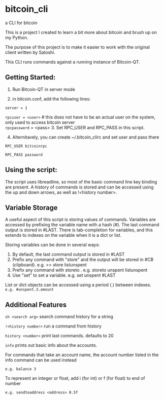 bitcoin_cli
===========

a CLI for bitcoin

This is a project I created to learn a bit more about bitcoin and brush up on my Python.

The purpose of this project is to make it easier to work with the original client written by Satoshi.

This CLI runs commands against a running instance of Bitcoin-QT.

Getting Started:
---------------

1. Run Bitcoin-QT in server mode 
  
2. in bitcoin.conf, add the following lines:

 `server = 1`

 `rpcuser = <user>` # this does not have to be an actual user on the system, only used to access bitcoin server   
 `rpcpassword` = &lt;pass>
3. Set RPC_USER and RPC_PASS in this script.

4. Alternitavely, you can create ~/.bitcoin_clirc and set user and pass there

 `RPC_USER bitcoinrpc`

 `RPC_PASS password`

Using the script:
-------

The script uses libreadline, so most of the basic command line key binding are present. A history of commands
is stored and can be accessed using the up and down arrows, as well as !&lt;history number>.

Variable Storage
-----
A useful aspect of this script is storing values of commands. Variables are accessed by prefixing the variable name
with a hash (#). The last command output is stored in #LAST. There is tab-completion for variables, and this extends
to indexes on the variable when it is a dict or list.

Storing variables can be done in several ways:

1. By default, the last command output is stored in #LAST
2. Prefix any command with "store" and the output will be stored in #CB (clipboard). e.g. >> store listunspent
3. Prefix any command with storeto <variable name>. e.g. storeto unspent listunspent
4. Use "set" to set a variable. e.g. set unspent #LAST

List or dict objects can be accessed using a period (.) between indexes. 
 `e.g. #unspent.3.amount`


Additional Features
-------
`sh <search arg>`
  search command history for a string

`!<history number>`
 run a command from history
 
`history <number>` print last <number> commands. defaults to 20

`info` prints out basic info about the accounts.

For commands that take an account name, the account number listed in the info command can be used instead

 `e.g. balance 3`
 
To represent an integer or float, add i (for int) or f (for float) to end of number
 
 `e.g. sendtoaddress <address> 0.5f`
 
